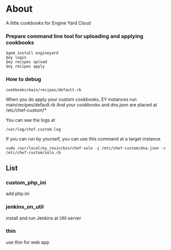 About
=======

A little cookbooks for Engine Yard Cloud


### Prepare command line tool for uploading and applying cookbooks

```
$gem install engineyard
$ey login
$ey recipes upload
$ey recipes apply 
```

### How to debug

```
cookbooks/main/recipes/default.rb
```

When you do apply your custom cookbooks, EY instances run main/recipes/default.rb
And your cookbooks and dns.json are placed at /etc/chef-custom/*

You can see the logs at

```
/var/log/chef.custom.log
```

If you can run by yourself, you can use this command at a target instance

```
sudo /usr/local/ey_resin/bin/chef-solo -j /etc/chef-custom/dna.json -c /etc/chef-custom/solo.rb
```


List
--------

### custom_php_ini

add php.ini

### jenkins_on_util

install and run Jenkins at Util server

### thin

use thin for web app

